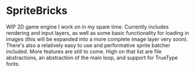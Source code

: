 # SpriteBricks

WIP 2D game engine I work on in my spare time. Currently includes rendering and input layers, as well as some basic
functionality for loading in images (this will be expanded into a more complete image layer very soon). There's also
a relatively easy to use and performative sprite batcher included. More features are still to come. High on that list 
are file abstractions, an abstraction of the main loop, and support for TrueType fonts.